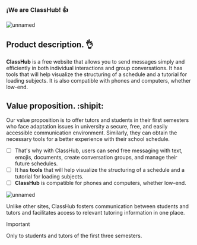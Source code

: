 ### ¡We are ClassHub! :+1:
![unnamed](https://github.com/user-attachments/assets/6f8d1a2a-7fb2-44d6-8c53-f4cf8c799163)

## Product description. :ok_hand:
**ClassHub** is a free website that allows you to send messages simply and efficiently in both individual interactions and group conversations.
It has tools that will help visualize the structuring of a schedule and a tutorial for loading subjects.
It is also compatible with phones and computers, whether low-end.

## Value proposition. :shipit:
Our value proposition is to offer tutors and students in their first semesters who face adaptation issues in university a secure, free, and easily accessible communication environment. Similarly, they can obtain the necessary tools for a better experience with their school schedule.
- [ ] That's why with ClassHub, users can send free messaging with text, emojis, documents, create conversation groups, and manage their future schedules.
- [ ] It has **tools** that will help visualize the structuring of a schedule and a tutorial for loading subjects.
- [ ] **ClassHub** is compatible for phones and computers, whether low-end.

![unnamed](https://github.com/user-attachments/assets/d1134fd8-3a90-41d2-b36f-5c40d43a64ec)

Unlike other sites, ClassHub fosters communication between students and tutors and facilitates access to relevant tutoring information in one place.
> [!IMPORTANT]
> Only to students and tutors of the first three semesters.
